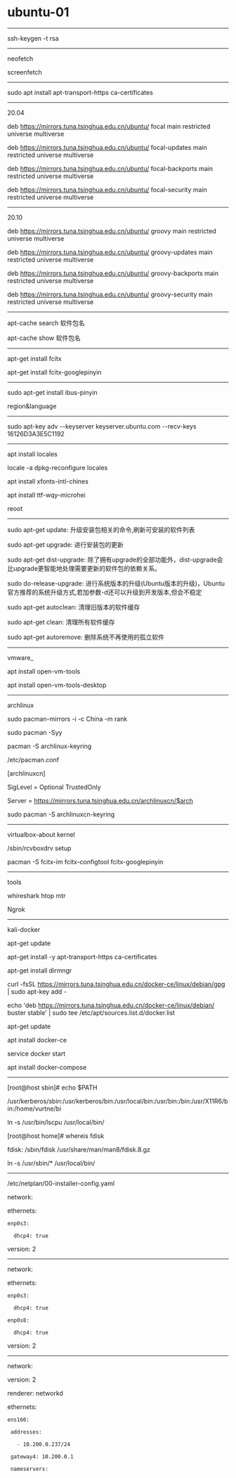 # ubuntu-01

---

ssh-keygen -t rsa 

---

neofetch

screenfetch

---

sudo apt install apt-transport-https ca-certificates

---

20.04

deb https://mirrors.tuna.tsinghua.edu.cn/ubuntu/ focal main restricted universe multiverse

deb https://mirrors.tuna.tsinghua.edu.cn/ubuntu/ focal-updates main restricted universe multiverse

deb https://mirrors.tuna.tsinghua.edu.cn/ubuntu/ focal-backports main restricted universe multiverse

deb https://mirrors.tuna.tsinghua.edu.cn/ubuntu/ focal-security main restricted universe multiverse

---
20.10

deb https://mirrors.tuna.tsinghua.edu.cn/ubuntu/ groovy main restricted universe multiverse

deb https://mirrors.tuna.tsinghua.edu.cn/ubuntu/ groovy-updates main restricted universe multiverse

deb https://mirrors.tuna.tsinghua.edu.cn/ubuntu/ groovy-backports main restricted universe multiverse

deb https://mirrors.tuna.tsinghua.edu.cn/ubuntu/ groovy-security main restricted universe multiverse

---

apt-cache search 软件包名

apt-cache show 软件包名

---

apt-get install fcitx 

apt-get install fcitx-googlepinyin

---

sudo apt-get install ibus-pinyin

region&language

---

 sudo apt-key adv --keyserver keyserver.ubuntu.com --recv-keys 16126D3A3E5C1192

---

apt install locales

locale -a dpkg-reconfigure locales 

apt install xfonts-intl-chines

apt install ttf-wqy-microhei

reoot

---

sudo apt-get update: 升级安装包相关的命令,刷新可安装的软件列表

sudo apt-get upgrade: 进行安装包的更新

sudo apt-get dist-upgrade: 除了拥有upgrade的全部功能外，dist-upgrade会比upgrade更智能地处理需要更新的软件包的依赖关系。

sudo do-release-upgrade: 进行系统版本的升级(Ubuntu版本的升级)，Ubuntu官方推荐的系统升级方式,若加参数-d还可以升级到开发版本,但会不稳定

sudo apt-get autoclean: 清理旧版本的软件缓存

sudo apt-get clean: 清理所有软件缓存

sudo apt-get autoremove: 删除系统不再使用的孤立软件

---

vmware_

apt install open-vm-tools

apt install open-vm-tools-desktop

---

archlinux

sudo pacman-mirrors -i -c China -m rank 

sudo pacman -Syy

pacman -S archlinux-keyring

/etc/pacman.conf

[archlinuxcn]

SigLevel = Optional TrustedOnly

Server = https://mirrors.tuna.tsinghua.edu.cn/archlinuxcn/$arch

sudo pacman -S archlinuxcn-keyring

---

virtualbox-about kernel

/sbin/rcvboxdrv setup

pacman -S fcitx-im fcitx-configtool fcitx-googlepinyin

---

tools

whireshark htop mtr 

Ngrok

---

kali-docker

apt-get update
 
apt-get install -y apt-transport-https ca-certificates
 
apt-get install dirmngr

curl -fsSL https://mirrors.tuna.tsinghua.edu.cn/docker-ce/linux/debian/gpg | sudo apt-key add -

echo 'deb https://mirrors.tuna.tsinghua.edu.cn/docker-ce/linux/debian/ buster stable' | sudo tee /etc/apt/sources.list.d/docker.list

apt-get update

apt install docker-ce

service docker start

apt install docker-compose

---

[root@host sbin]# echo $PATH

/usr/kerberos/sbin:/usr/kerberos/bin:/usr/local/bin:/usr/bin:/bin:/usr/X11R6/bin:/home/vurtne/bi

ln -s /usr/bin/lscpu /usr/local/bin/

[root@host home]# whereis fdisk

fdisk: /sbin/fdisk /usr/share/man/man8/fdisk.8.gz

ln -s /usr/sbin/* /usr/local/bin/

---

/etc/netplan/00-installer-config.yaml

network:

  ethernets:
  
    enp0s3:
    
      dhcp4: true
      
  version: 2

---

network:

  ethernets:
  
    enp0s3:
    
      dhcp4: true
      
    enp0s8:
    
      dhcp4: true
      
  version: 2

---

network:

  version: 2
  
  renderer: networkd
  
  ethernets:
  
    ens160:
    
     addresses:
     
       - 10.200.0.237/24
       
     gateway4: 10.200.0.1
     
     nameservers:


